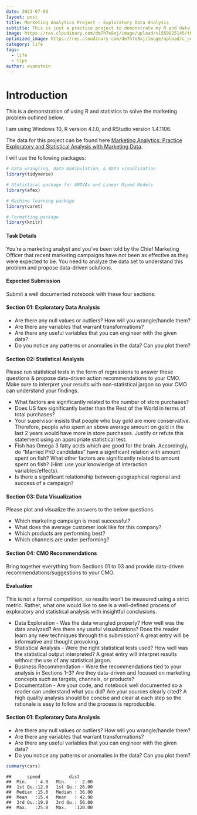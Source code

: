 ```yaml
---
date: 2021-07-08
layout: post
title: Marketing Analytics Project - Exploratory Data Analysis
subtitle: This is just a practice project to demonstrate my R and data science skills.
image: https://res.cloudinary.com/dm7h7e8xj/image/upload/v1559825145/theme16_o0seet.jpg
optimized_image: https://res.cloudinary.com/dm7h7e8xj/image/upload/c_scale,w_380/v1559825145/theme16_o0seet.jpg
category: life
tags:
  - life
  - tips
author: evanstein
---
```


# Introduction

This is a demonstration of using R and statistics to solve the marketing
problem outlined below.

I am using Windows 10, R version 4.1.0, and RStudio version 1.4.1106.

The data for this project can be found here [Marketing Analytics:
Practice Exploratory and Statistical Analysis with Marketing
Data](https://www.kaggle.com/jackdaoud/marketing-data).

I will use the following packages:

``` r
# Data wrangling, data manipulation, & data visualization
library(tidyverse)

# Statistical package for ANOVAs and Linear Mixed Models
library(afex)

# Machine learning package
library(caret)

# Formatting package
library(knitr)
```

#### Task Details

You’re a marketing analyst and you’ve been told by the Chief Marketing
Officer that recent marketing campaigns have not been as effective as
they were expected to be. You need to analyze the data set to understand
this problem and propose data-driven solutions.

#### Expected Submission

Submit a well documented notebook with these four sections:

#### Section 01: Exploratory Data Analysis

-   Are there any null values or outliers? How will you wrangle/handle
    them?
-   Are there any variables that warrant transformations?
-   Are there any useful variables that you can engineer with the given
    data?
-   Do you notice any patterns or anomalies in the data? Can you plot
    them?

#### Section 02: Statistical Analysis

Please run statistical tests in the form of regressions to answer these
questions & propose data-driven action recommendations to your CMO. Make
sure to interpret your results with non-statistical jargon so your CMO
can understand your findings.

-   What factors are significantly related to the number of store
    purchases?
-   Does US fare significantly better than the Rest of the World in
    terms of total purchases?
-   Your supervisor insists that people who buy gold are more
    conservative. Therefore, people who spent an above average amount on
    gold in the last 2 years would have more in store purchases. Justify
    or refute this statement using an appropriate statistical test.
-   Fish has Omega 3 fatty acids which are good for the brain.
    Accordingly, do “Married PhD candidates” have a significant relation
    with amount spent on fish? What other factors are significantly
    related to amount spent on fish? (Hint: use your knowledge of
    interaction variables/effects).
-   Is there a significant relationship between geographical regional
    and success of a campaign?

#### Section 03: Data Visualization

Please plot and visualize the answers to the below questions.

-   Which marketing campaign is most successful?
-   What does the average customer look like for this company?
-   Which products are performing best?
-   Which channels are under performing?

#### Section 04: CMO Recommendations

Bring together everything from Sections 01 to 03 and provide data-driven
recommendations/suggestions to your CMO.

#### Evaluation

This is not a formal competition, so results won’t be measured using a
strict metric. Rather, what one would like to see is a well-defined
process of exploratory and statistical analysis with insightful
conclusions.

-   Data Exploration - Was the data wrangled properly? How well was the
    data analyzed? Are there any useful visualizations? Does the reader
    learn any new techniques through this submission? A great entry will
    be informative and thought provoking.
-   Statistical Analysis - Were the right statistical tests used? How
    well was the statistical output interpreted? A great entry will
    interpret results without the use of any statistical jargon.
-   Business Recommendation - Were the recommendations tied to your
    analysis in Sections 1-3? Are they data-driven and focused on
    marketing concepts such as targets, channels, or products?
-   Documentation - Are your code, and notebook well documented so a
    reader can understand what you did? Are your sources clearly cited?
    A high quality analysis should be concise and clear at each step so
    the rationale is easy to follow and the process is reproducible.

#### Section 01: Exploratory Data Analysis

-   Are there any null values or outliers? How will you wrangle/handle
    them?
-   Are there any variables that warrant transformations?
-   Are there any useful variables that you can engineer with the given
    data?
-   Do you notice any patterns or anomalies in the data? Can you plot
    them?

``` r
summary(cars)
```

    ##      speed           dist       
    ##  Min.   : 4.0   Min.   :  2.00  
    ##  1st Qu.:12.0   1st Qu.: 26.00  
    ##  Median :15.0   Median : 36.00  
    ##  Mean   :15.4   Mean   : 42.98  
    ##  3rd Qu.:19.0   3rd Qu.: 56.00  
    ##  Max.   :25.0   Max.   :120.00
